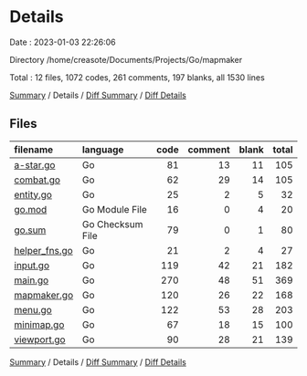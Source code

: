 # Details

Date : 2023-01-03 22:26:06

Directory /home/creasote/Documents/Projects/Go/mapmaker

Total : 12 files,  1072 codes, 261 comments, 197 blanks, all 1530 lines

[Summary](results.md) / Details / [Diff Summary](diff.md) / [Diff Details](diff-details.md)

## Files
| filename | language | code | comment | blank | total |
| :--- | :--- | ---: | ---: | ---: | ---: |
| [a-star.go](/a-star.go) | Go | 81 | 13 | 11 | 105 |
| [combat.go](/combat.go) | Go | 62 | 29 | 14 | 105 |
| [entity.go](/entity.go) | Go | 25 | 2 | 5 | 32 |
| [go.mod](/go.mod) | Go Module File | 16 | 0 | 4 | 20 |
| [go.sum](/go.sum) | Go Checksum File | 79 | 0 | 1 | 80 |
| [helper_fns.go](/helper_fns.go) | Go | 21 | 2 | 4 | 27 |
| [input.go](/input.go) | Go | 119 | 42 | 21 | 182 |
| [main.go](/main.go) | Go | 270 | 48 | 51 | 369 |
| [mapmaker.go](/mapmaker.go) | Go | 120 | 26 | 22 | 168 |
| [menu.go](/menu.go) | Go | 122 | 53 | 28 | 203 |
| [minimap.go](/minimap.go) | Go | 67 | 18 | 15 | 100 |
| [viewport.go](/viewport.go) | Go | 90 | 28 | 21 | 139 |

[Summary](results.md) / Details / [Diff Summary](diff.md) / [Diff Details](diff-details.md)